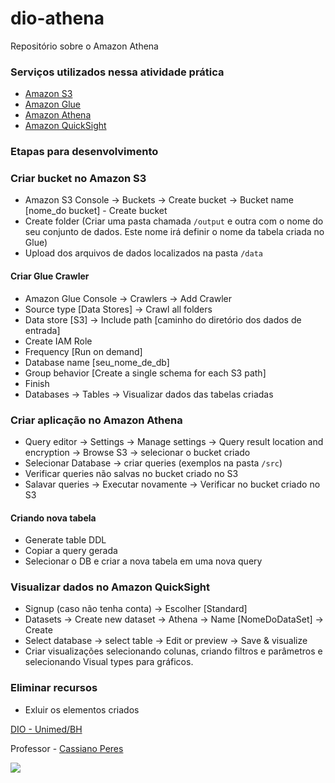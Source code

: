 # dio-athena
Repositório sobre o Amazon Athena

### Serviços utilizados nessa atividade prática
 - [Amazon S3](https://aws.amazon.com/pt/pm/serv-s3/?trk=c7f743d7-9b85-4db0-b6f1-d2387daa5845&sc_channel=ps&s_kwcid=AL!4422!3!626321541797!e!!g!!amazon%20s3&ef_id=EAIaIQobChMImqGGp5mG-wIVA8aRCh2ANgJuEAAYASAAEgID8vD_BwE:G:s&s_kwcid=AL!4422!3!626321541797!e!!g!!amazon%20s3)
 - [Amazon Glue](https://aws.amazon.com/pt/glue/?whats-new-cards.sort-by=item.additionalFields.postDateTime&whats-new-cards.sort-order=desc)
 - [Amazon Athena](https://aws.amazon.com/pt/athena/?whats-new-cards.sort-by=item.additionalFields.postDateTime&whats-new-cards.sort-order=desc)
 - [Amazon QuickSight](https://aws.amazon.com/pt/quicksight/)

### Etapas para desenvolvimento

### Criar bucket no Amazon S3

- Amazon S3 Console -> Buckets -> Create bucket -> Bucket name [nome_do bucket] - Create bucket
- Create folder (Criar uma pasta chamada ```/output``` e outra com o nome do seu conjunto de dados. Este nome irá definir o nome da tabela criada no Glue)
- Upload dos arquivos de dados localizados na pasta ```/data```

#### Criar Glue Crawler

- Amazon Glue Console -> Crawlers -> Add Crawler
- Source type [Data Stores] -> Crawl all folders
- Data store [S3] -> Include path [caminho do diretório dos dados de entrada]
- Create IAM Role
- Frequency [Run on demand]
- Database name [seu_nome_de_db]
- Group behavior [Create a single schema for each S3 path]
- Finish
- Databases -> Tables -> Visualizar dados das tabelas criadas

### Criar aplicação no Amazon Athena

- Query editor -> Settings -> Manage settings -> Query result location and encryption -> Browse S3 -> selecionar o bucket criado
- Selecionar Database -> criar queries (exemplos na pasta ```/src```)
- Verificar queries não salvas no bucket criado no S3
- Salavar queries -> Executar novamente -> Verificar no bucket criado no S3

#### Criando nova tabela

- Generate table DDL
- Copiar a query gerada
- Selecionar o DB e criar a nova tabela em uma nova query

### Visualizar dados no Amazon QuickSight

- Signup (caso não tenha conta) -> Escolher [Standard]
- Datasets -> Create new dataset -> Athena -> Name [NomeDoDataSet] -> Create
- Select database -> select table -> Edit or preview -> Save & visualize
- Criar visualizações selecionando colunas, criando filtros e parâmetros e selecionando Visual types para gráficos.

### Eliminar recursos
 - Exluir os elementos criados



[DIO - Unimed/BH](https://web.dio.me/track/geracao-tech-unimed-bh-ciencia-de-dados "Bootcamp - DIO")

Professor - [Cassiano Peres](https://github.com/cassianobrexbit/dio-live-athena "Github material de apoio")

![](https://uploaddeimagens.com.br/images/004/083/028/original/imagem_dio.jpg)






